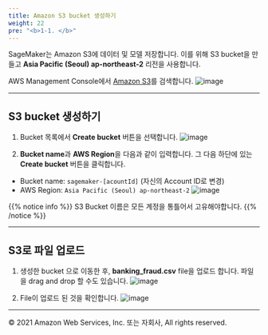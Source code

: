 ```yaml
---
title: Amazon S3 bucket 생성하기
weight: 22
pre: "<b>1-1. </b>"
---
```


SageMaker는 Amazon S3에 데이터 및 모델 저장합니다. 이를 위해 S3 bucket을 만들고 **Asia Pacific (Seoul) ap-northeast-2** 리전을 사용합니다.

AWS Management Console에서 [Amazon S3](https://s3.console.aws.amazon.com/s3/home)를 검색합니다.
![image](/images/10_prerequisite/10_s3/s3.png)

---

## S3 bucket 생성하기

1. Bucket 목록에서 **Create bucket** 버튼을 선택합니다.
![image](/images/10_prerequisite/10_s3/create-bucket.png)

2. **Bucket name**과 **AWS Region**을 다음과 같이 입력합니다. 그 다음 하단에 있는 **Create bucket** 버튼을 클릭합니다.  
 
- Bucket name: `sagemaker-[acountId]` (자신의 Account ID로 변경)
- AWS Region: `Asia Pacific (Seoul) ap-northeast-2`
![image](/images/10_prerequisite/10_s3/set-config.png)

{{% notice info %}}
S3 Bucket 이름은 모든 계정을 통틀어서 고유해야합니다.
{{% /notice %}} 

---
## S3로 파일 업로드

1. 생성한 bucket 으로 이동한 후, **banking_fraud.csv** file을 업로드 합니다. 파일을 drag and drop 할 수도 있습니다.
![image](/images/10_prerequisite/10_s3/upload.png)

2. File이 업로드 된 것을 확인합니다.
![image](/images/10_prerequisite/10_s3/result.png)

---

© 2021 Amazon Web Services, Inc. 또는 자회사, All rights reserved.
